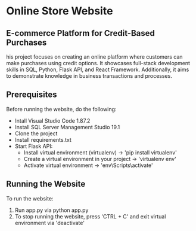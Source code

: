 # Online Store Website

## E-commerce Platform for Credit-Based Purchases

his project focuses on creating an online platform where customers can make purchases using credit options. It showcases full-stack development skills in SQL, Python, Flask API, and React Framework. Additionally, it aims to demonstrate knowledge in business transactions and processes.

## Prerequisites

Before running the website, do the following:

* Intall Visual Studio Code 1.87.2
* Install SQL Server Management Studio 19.1
* Clone the project
* Install requirements.txt
* Start Flask API:
    * Install virtual environment (virtualenv) →  'pip install virtualenv'
    * Create a virtual environment in your project → 'virtualenv env'
    * Activate virtual environment →  'env\Scripts\activate'

## Running the Website

To run the website:
1. Run app.py via python app.py
2. To stop running the website, press 'CTRL + C' and exit virtual environment via 'deactivate' 

